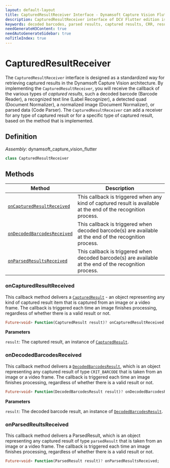 ```yaml
---
layout: default-layout
title: CapturedResultReceiver Interface - Dynamsoft Capture Vision Flutter
description: CapturedResultReceiver interface of DCV Flutter edition is designed as a standardized way for retrieving captured results.
keywords: decoded barcodes, parsed results, captured results, CRR, result receiver, output, flutter, barcode reader
needGenerateH3Content: true
needAutoGenerateSidebar: true
noTitleIndex: true
---
```


# CapturedResultReceiver

The `CapturedResultReceiver` interface is designed as a standardized way for retrieving captured results in the Dynamsoft Capture Vision architecture. By implementing the `CapturedResultReceiver`, you will receive the callback of the various types of *captured results*, such a decoded barcode (Barcode Reader), a recognized text line (Label Recognizer), a detected quad (Document Normalizer), a normalized image (Document Normalizer), or parsed data (Code Parser). The `CapturedResultReceiver` can add a receiver for any type of captured result or for a specific type of captured result, based on the method that is implemented.

## Definition

*Assembly:* dynamsoft_capture_vision_flutter

```dart
class CapturedResultReceiver
```

## Methods

| Method | Description |
| ------ | ----------- |
| [`onCapturedResultReceived`](#oncapturedresultreceived) | This callback is triggered when any kind of captured result is available at the end of the recognition process. |
| [`onDecodedBarcodesReceived`](#ondecodedbarcodesreceived) | This callback is triggered when decoded barcode(s) are available at the end of the recognition process. |
| [`onParsedResultsReceived`](#onparsedreultsreceived) | This callback is triggered when decoded barcode(s) are available at the end of the recognition process. |

### onCapturedResultReceived

This callback method delivers a [`CapturedResult`](captured-result.md) - an object representing any kind of captured result item that is captured from an image or a video frame. The callback is triggered each time an image finishes processing, regardless of whether there is a valid result or not.

```dart
Future<void> Function(CapturedResult result)? onCapturedResultReceived;
```

**Parameters**

`result`: The captured result, an instance of [`CapturedResult`](captured-result.md).

### onDecodedBarcodesReceived

This callback method delivers a [`DecodedBarcodesResult`](decoded-barcodes-result.md), which is an object representing any captured result of type `CRIT_BARCODE` that is taken from an image or a video frame. The callback is triggered each time an image finishes processing, regardless of whether there is a valid result or not.

```dart
Future<void> Function(DecodedBarcodesResult result)? onDecodedBarcodesReceived;
```

**Parameters**

`result`: The decoded barcode result, an instance of [`DecodedBarcodesResult`](decoded-barcodes-result.md).

### onParsedReultsReceived

This callback method delivers a ParsedResult, which is an object representing any captured result of type `parsedResult` that is taken from an image or a video frame. The callback is triggered each time an image finishes processing, regardless of whether there is a valid result or not.

```dart
Future<void> Function(ParsedResult result)? onParsedResultsReceived;
```
